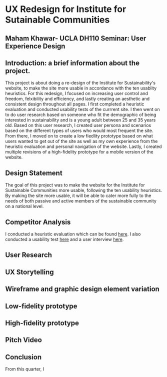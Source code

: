 # UX Redesign for Institute for Sutainable Communities
## Maham Khawar- UCLA DH110 Seminar: User Experience Design


## Introduction: a brief information about the project. 
This project is about doing a re-design of the Institute for Sustainability's website, to make the site more usable in accordance with the ten usablity heuristics. For this redesign, I focused on increasing user control and freedom, felxibility and efficiency, and lastly creating an aesthetic and consistent design throughout all pages. I first completed a heuristic evaluation and conducted usability tests of the currrent site. I then went on to do user research based on someone who fit the demographic of being interested in sustainability and is a young adult between 25 and 35 years old. Based on this user research, I created user persona and scenarios based on the different types of users who would most frequent the site. From there, I moved on to create a low fiedlity prototype based on what users wanted to get out of the site as well as my own experience from the heuristic evaluation and personal navigation of the website. Lastly, I created multiple revisions of a high-fidelity prototype for a mobile version of the website. 


## Design Statement
The goal of this project was to make the website for the Institute for Sustainable Communities more usable, following the ten usability heuristics. By making the site more usable, it will be able to cater more fully to the needs of both passive and active members of the sustainable community on a national level.
## Competitor Analysis 
I conducted a heuristic evaluation which can be found [here](https://mahamkhawar.github.io/DH110-22F-MahamKhawar/assignment01/).
I also conducted a usability test [here](https://mahamkhawar.github.io/DH110-22F-MahamKhawar/assignment02/) and a user interview [here](https://mahamkhawar.github.io/DH110-22F-MahamKhawar/assignment03/). 

## User Research

## UX Storytelling 

## Wireframe and graphic design element variation

## Low-fidelity prototype

## High-fidelity prototype

## Pitch Video

## Conclusion 

From this quarter, I


